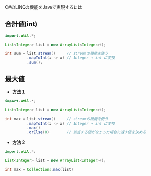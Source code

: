 C#のLINQの機能をJavaで実現するには

## 合計値(int)
```java
import.util.*;

List<Integer> list = new ArrayList<Integer>();

int sum = list.stream()     // streamの機能を使う
          .mapToInt(x -> x) // Integer → int に変換
          .sum();
```

## 最大値

- **方法１**
```java
import.util.*;

List<Integer> list = new ArrayList<Integer>();

int max = list.stream()     // streamの機能を使う
          .mapToInt(x -> x) // Integer → int に変換
          .max()
          .orElse(0);       // 該当する値がなかった場合に返す値を決める
```

- **方法２**
```java
import.util.*;

List<Integer> list = new ArrayList<Integer>();

int max = Collections.max(list)
```
